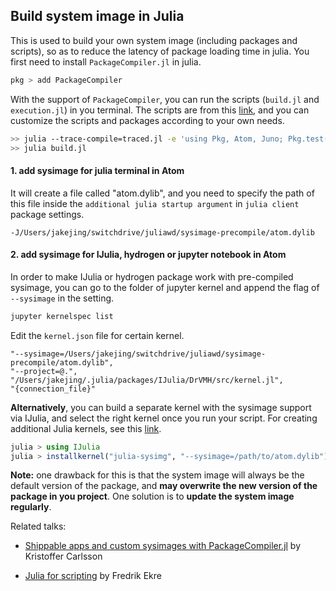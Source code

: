 ## Build system image in Julia

This is used to build your own system image (including packages and scripts), so as to reduce the latency of package loading time in julia. You first need to install `PackageCompiler.jl` in julia.

```julia
pkg > add PackageCompiler
```

With the support of `PackageCompiler`, you can run the scripts (`build.jl` and `execution.jl`) in you terminal. The scripts are from this [link](https://gist.github.com/terasakisatoshi/0fe5777996598dd654df81ec9770c0e3), and you can customize the scripts and packages according to your own needs.

```Bash
>> julia --trace-compile=traced.jl -e 'using Pkg, Atom, Juno; Pkg.test("Atom"),Pkg.test("Juno")'
>> julia build.jl
```

#### 1. add sysimage for julia terminal in Atom

It will create a file called "atom.dylib", and you need to specify the path of this file inside the `additional julia startup argument` in `julia client` package settings. 

```Atom
-J/Users/jakejing/switchdrive/juliawd/sysimage-precompile/atom.dylib
```

#### 2. add sysimage for IJulia, hydrogen or jupyter notebook in Atom

In order to make IJulia or hydrogen package work with pre-compiled sysimage, you can go to the folder of jupyter kernel and append the flag of `--sysimage` in the setting.

```Bash
jupyter kernelspec list
```

Edit the `kernel.json` file for certain kernel.

```
"--sysimage=/Users/jakejing/switchdrive/juliawd/sysimage-precompile/atom.dylib",
"--project=@.",
"/Users/jakejing/.julia/packages/IJulia/DrVMH/src/kernel.jl",
"{connection_file}"
```

**Alternatively**, you can build a separate kernel with the sysimage support via IJulia, and select the right kernel once you run your script. For creating additional Julia kernels, see this [link](https://github.com/JuliaLang/IJulia.jl#Installing-additional-Julia-kernels).

```julia
julia > using IJulia
julia > installkernel("julia-sysimg", "--sysimage=/path/to/atom.dylib")
```

**Note:** one drawback for this is that the system image will always be the default version of the package, and **may overwrite the new version of the package in you project**. One solution is to **update the system image regularly**.



Related talks:

- [Shippable apps and custom sysimages with PackageCompiler.jl](https://www.youtube.com/watch?v=d7avhSuK2NA&feature=youtu.be) by Kristoffer Carlsson

- [Julia for scripting](https://www.youtube.com/watch?v=IuwxE3m0_QQ&feature=youtu.be) by Fredrik Ekre

